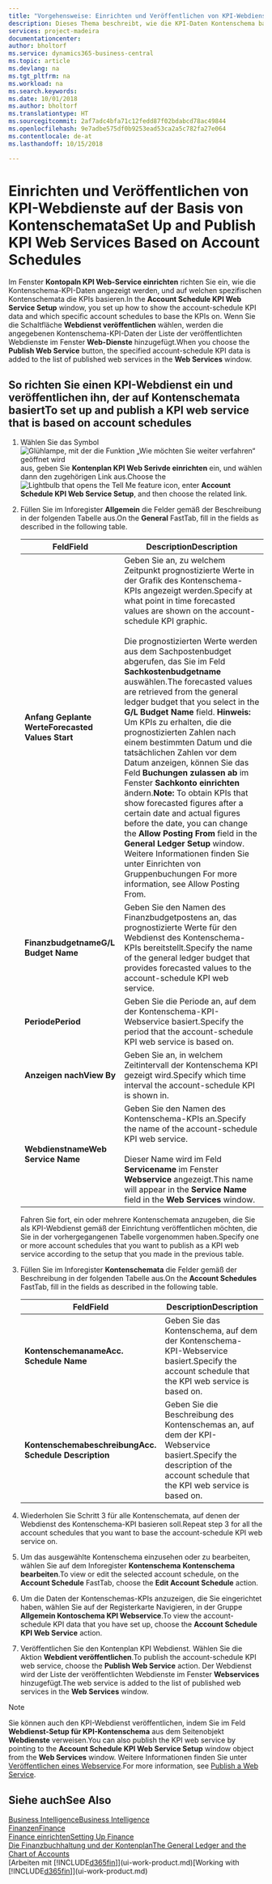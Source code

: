 ```yaml
---
title: "Vorgehensweise: Einrichten und Veröffentlichen von KPI-Webdienste auf der Basis von Kontenschemata  | Microsoft Docs"
description: Dieses Thema beschreibt, wie die KPI-Daten Kontenschema basierend auf bestimmte Kontenschemata angezeigt werden.
services: project-madeira
documentationcenter: 
author: bholtorf
ms.service: dynamics365-business-central
ms.topic: article
ms.devlang: na
ms.tgt_pltfrm: na
ms.workload: na
ms.search.keywords: 
ms.date: 10/01/2018
ms.author: bholtorf
ms.translationtype: HT
ms.sourcegitcommit: 2af7adc4bfa71c12fedd87f02bdabcd78ac49844
ms.openlocfilehash: 9e7adbe575df0b9253ead53ca2a5c782fa27e064
ms.contentlocale: de-at
ms.lasthandoff: 10/15/2018

---
```

# <a name="set-up-and-publish-kpi-web-services-based-on-account-schedules"></a><span data-ttu-id="dfcda-103">Einrichten und Veröffentlichen von KPI-Webdienste auf der Basis von Kontenschemata</span><span class="sxs-lookup"><span data-stu-id="dfcda-103">Set Up and Publish KPI Web Services Based on Account Schedules</span></span>
<span data-ttu-id="dfcda-104">Im Fenster **Kontopaln KPI Web-Service einrichten** richten Sie ein, wie die Kontenschema-KPI-Daten angezeigt werden, und auf welchen spezifischen Kontenschemata die KPIs basieren.</span><span class="sxs-lookup"><span data-stu-id="dfcda-104">In the **Account Schedule KPI Web Service Setup** window, you set up how to show the account-schedule KPI data and which specific account schedules to base the KPIs on.</span></span> <span data-ttu-id="dfcda-105">Wenn Sie die Schaltfläche **Webdienst veröffentlichen** wählen, werden die angegebenen Kontenschema-KPI-Daten der Liste der veröffentlichten Webdienste im Fenster **Web-Dienste** hinzugefügt.</span><span class="sxs-lookup"><span data-stu-id="dfcda-105">When you choose the **Publish Web Service** button, the specified account-schedule KPI data is added to the list of published web services in the **Web Services** window.</span></span>  

## <a name="to-set-up-and-publish-a-kpi-web-service-that-is-based-on-account-schedules"></a><span data-ttu-id="dfcda-106">So richten Sie einen KPI-Webdienst ein und veröffentlichen ihn, der auf Kontenschemata basiert</span><span class="sxs-lookup"><span data-stu-id="dfcda-106">To set up and publish a KPI web service that is based on account schedules</span></span>  
1.  <span data-ttu-id="dfcda-107">Wählen Sie das Symbol ![Glühlampe, mit der die Funktion „Wie möchten Sie weiter verfahren“ geöffnet wird](media/ui-search/search_small.png "Wie möchten Sie weiter verfahren?") aus, geben Sie **Kontenplan KPI Web Serivde einrichten** ein, und wählen dann den zugehörigen Link aus.</span><span class="sxs-lookup"><span data-stu-id="dfcda-107">Choose the ![Lightbulb that opens the Tell Me feature](media/ui-search/search_small.png "Tell me what you want to do") icon, enter **Account Schedule KPI Web Service Setup**, and then choose the related link.</span></span>  
2.  <span data-ttu-id="dfcda-108">Füllen Sie im Inforegister **Allgemein** die Felder gemäß der Beschreibung in der folgenden Tabelle aus.</span><span class="sxs-lookup"><span data-stu-id="dfcda-108">On the **General** FastTab, fill in the fields as described in the following table.</span></span>  

    |<span data-ttu-id="dfcda-109">Feld</span><span class="sxs-lookup"><span data-stu-id="dfcda-109">Field</span></span>|<span data-ttu-id="dfcda-110">Description</span><span class="sxs-lookup"><span data-stu-id="dfcda-110">Description</span></span>|  
    |---------------------------------|---------------------------------------|  
    |<span data-ttu-id="dfcda-111">**Anfang Geplante Werte**</span><span class="sxs-lookup"><span data-stu-id="dfcda-111">**Forecasted Values Start**</span></span>|<span data-ttu-id="dfcda-112">Geben Sie an, zu welchem Zeitpunkt prognostizierte Werte in der Grafik des Kontenschema-KPIs angezeigt werden.</span><span class="sxs-lookup"><span data-stu-id="dfcda-112">Specify at what point in time forecasted values are shown on the account-schedule KPI graphic.</span></span><br /><br /> <span data-ttu-id="dfcda-113">Die prognostizierten Werte werden aus dem Sachpostenbudget abgerufen, das Sie im Feld **Sachkostenbudgetname** auswählen.</span><span class="sxs-lookup"><span data-stu-id="dfcda-113">The forecasted values are retrieved from the general ledger budget that you select in the **G/L Budget Name** field.</span></span> <span data-ttu-id="dfcda-114">**Hinweis:** Um KPIs zu erhalten, die die prognostizierten Zahlen nach einem bestimmten Datum und die tatsächlichen Zahlen vor dem Datum anzeigen, können Sie das Feld **Buchungen zulassen ab** im Fenster **Sachkonto einrichten** ändern.</span><span class="sxs-lookup"><span data-stu-id="dfcda-114">**Note:**  To obtain KPIs that show forecasted figures after a certain date and actual figures before the date, you can change the **Allow Posting From** field in the **General Ledger Setup** window.</span></span> <span data-ttu-id="dfcda-115">Weitere Informationen finden Sie unter Einrichten von Gruppenbuchungen </span><span class="sxs-lookup"><span data-stu-id="dfcda-115">For more information, see Allow Posting From.</span></span>|  
    |<span data-ttu-id="dfcda-116">**Finanzbudgetname**</span><span class="sxs-lookup"><span data-stu-id="dfcda-116">**G/L Budget Name**</span></span>|<span data-ttu-id="dfcda-117">Geben Sie den Namen des Finanzbudgetpostens an, das prognostizierte Werte für den Webdienst des Kontenschema-KPIs bereitstellt.</span><span class="sxs-lookup"><span data-stu-id="dfcda-117">Specify the name of the general ledger budget that provides forecasted values to the account-schedule KPI web service.</span></span>|  
    |<span data-ttu-id="dfcda-118">**Periode**</span><span class="sxs-lookup"><span data-stu-id="dfcda-118">**Period**</span></span>|<span data-ttu-id="dfcda-119">Geben Sie die Periode an, auf dem der Kontenschema-KPI-Webservice basiert.</span><span class="sxs-lookup"><span data-stu-id="dfcda-119">Specify the period that the account-schedule KPI web service is based on.</span></span>|  
    |<span data-ttu-id="dfcda-120">**Anzeigen nach**</span><span class="sxs-lookup"><span data-stu-id="dfcda-120">**View By**</span></span>|<span data-ttu-id="dfcda-121">Geben Sie an, in welchem Zeitintervall der Kontenschema KPI gezeigt wird.</span><span class="sxs-lookup"><span data-stu-id="dfcda-121">Specify which time interval the account-schedule KPI is shown in.</span></span>|  
    |<span data-ttu-id="dfcda-122">**Webdienstname**</span><span class="sxs-lookup"><span data-stu-id="dfcda-122">**Web Service Name**</span></span>|<span data-ttu-id="dfcda-123">Geben Sie den Namen des Kontenschema-KPIs an.</span><span class="sxs-lookup"><span data-stu-id="dfcda-123">Specify the name of the account-schedule KPI web service.</span></span><br /><br /> <span data-ttu-id="dfcda-124">Dieser Name wird im Feld **Servicename** im Fenster **Webservice** angezeigt.</span><span class="sxs-lookup"><span data-stu-id="dfcda-124">This name will appear in the **Service Name** field in the **Web Services** window.</span></span>|  

    <span data-ttu-id="dfcda-125">Fahren Sie fort, ein oder mehrere Kontenschemata anzugeben, die Sie als KPI-Webdienst gemäß der Einrichtung veröffentlichen möchten, die Sie in der vorhergegangenen Tabelle vorgenommen haben.</span><span class="sxs-lookup"><span data-stu-id="dfcda-125">Specify one or more account schedules that you want to publish as a KPI web service according to the setup that you made in the previous table.</span></span>  

3.  <span data-ttu-id="dfcda-126">Füllen Sie im Inforegister **Kontenschemata** die Felder gemäß der Beschreibung in der folgenden Tabelle aus.</span><span class="sxs-lookup"><span data-stu-id="dfcda-126">On the **Account Schedules** FastTab, fill in the fields as described in the following table.</span></span>  

    |<span data-ttu-id="dfcda-127">Feld</span><span class="sxs-lookup"><span data-stu-id="dfcda-127">Field</span></span>|<span data-ttu-id="dfcda-128">Description</span><span class="sxs-lookup"><span data-stu-id="dfcda-128">Description</span></span>|  
    |---------------------------------|---------------------------------------|  
    |<span data-ttu-id="dfcda-129">**Kontenschemaname**</span><span class="sxs-lookup"><span data-stu-id="dfcda-129">**Acc. Schedule Name**</span></span>|<span data-ttu-id="dfcda-130">Geben Sie das Kontenschema, auf dem der Kontenschema-KPI-Webservice basiert.</span><span class="sxs-lookup"><span data-stu-id="dfcda-130">Specify the account schedule that the KPI web service is based on.</span></span>|  
    |<span data-ttu-id="dfcda-131">**Kontenschemabeschreibung**</span><span class="sxs-lookup"><span data-stu-id="dfcda-131">**Acc. Schedule Description**</span></span>|<span data-ttu-id="dfcda-132">Geben Sie die Beschreibung des Kontenschemas an, auf dem der KPI-Webservice basiert.</span><span class="sxs-lookup"><span data-stu-id="dfcda-132">Specify the description of the account schedule that the KPI web service is based on.</span></span>|  

4.  <span data-ttu-id="dfcda-133">Wiederholen Sie Schritt 3 für alle Kontenschemata, auf denen der Webdienst des Kontenschema-KPI basieren soll.</span><span class="sxs-lookup"><span data-stu-id="dfcda-133">Repeat step 3 for all the account schedules that you want to base the account-schedule KPI web service on.</span></span>  
5.  <span data-ttu-id="dfcda-134">Um das ausgewählte Kontenschema einzusehen oder zu bearbeiten, wählen Sie auf dem Inforegister **Kontenschema** **Kontenschema bearbeiten**.</span><span class="sxs-lookup"><span data-stu-id="dfcda-134">To view or edit the selected account schedule, on the **Account Schedule** FastTab, choose the **Edit Account Schedule** action.</span></span>  
6.  <span data-ttu-id="dfcda-135">Um die Daten der Kontenschemas-KPIs anzuzeigen, die Sie eingerichtet haben, wählen Sie auf der Registerkarte Navigieren, in der Gruppe **Allgemein Kontoschema KPI Webservice**.</span><span class="sxs-lookup"><span data-stu-id="dfcda-135">To view the account-schedule KPI data that you have set up, choose the **Account Schedule KPI Web Service** action.</span></span>  
7.  <span data-ttu-id="dfcda-136">Veröffentlichen Sie den Kontenplan KPI  Webdienst. Wählen Sie die Aktion **Webdient veröffentlichen**.</span><span class="sxs-lookup"><span data-stu-id="dfcda-136">To publish the account-schedule KPI web service, choose the **Publish Web Service** action.</span></span> <span data-ttu-id="dfcda-137">Der Webdienst wird der Liste der veröffentlichten Webdienste im Fenster **Webservices** hinzugefügt.</span><span class="sxs-lookup"><span data-stu-id="dfcda-137">The web service is added to the list of published web services in the **Web Services** window.</span></span>  

> [!NOTE]  
>  <span data-ttu-id="dfcda-138">Sie können auch den KPI-Webdienst veröffentlichen, indem Sie im Feld **Webdienst-Setup für KPI-Kontenschema** aus dem Seitenobjekt **Webdienste** verweisen.</span><span class="sxs-lookup"><span data-stu-id="dfcda-138">You can also publish the KPI web service by pointing to the **Account Schedule KPI Web Service Setup** window object from the **Web Services** window.</span></span> <span data-ttu-id="dfcda-139">Weitere Informationen finden Sie unter [Veröffentlichen eines Webservice](across-how-publish-web-service.md).</span><span class="sxs-lookup"><span data-stu-id="dfcda-139">For more information, see [Publish a Web Service](across-how-publish-web-service.md).</span></span>  

## <a name="see-also"></a><span data-ttu-id="dfcda-140">Siehe auch</span><span class="sxs-lookup"><span data-stu-id="dfcda-140">See Also</span></span>  
[<span data-ttu-id="dfcda-141">Business Intelligence</span><span class="sxs-lookup"><span data-stu-id="dfcda-141">Business Intelligence</span></span>](bi.md)  
[<span data-ttu-id="dfcda-142">Finanzen</span><span class="sxs-lookup"><span data-stu-id="dfcda-142">Finance</span></span>](finance.md)  
[<span data-ttu-id="dfcda-143">Finance einrichten</span><span class="sxs-lookup"><span data-stu-id="dfcda-143">Setting Up Finance</span></span>](finance-setup-finance.md)  
[<span data-ttu-id="dfcda-144">Die Finanzbuchhaltung und der Kontenplan</span><span class="sxs-lookup"><span data-stu-id="dfcda-144">The General Ledger and the Chart of Accounts</span></span>](finance-general-ledger.md)  
<span data-ttu-id="dfcda-145">[Arbeiten mit [!INCLUDE[d365fin](includes/d365fin_md.md)]](ui-work-product.md)</span><span class="sxs-lookup"><span data-stu-id="dfcda-145">[Working with [!INCLUDE[d365fin](includes/d365fin_md.md)]](ui-work-product.md)</span></span>

